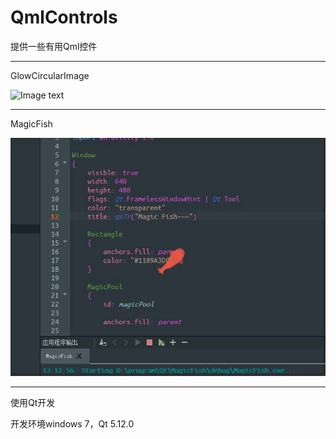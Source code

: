 ﻿# QmlControls

提供一些有用Qml控件

------


GlowCircularImage

![Image text](demonstrate/GlowCircularImage.gif)

------


MagicFish

![Image text](demonstrate/MagicFish.gif)

------


使用Qt开发



开发环境windows 7，Qt 5.12.0

 